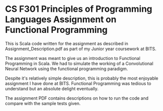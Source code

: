 # CS F301 Principles of Programming Languages Assignment on Functional Programming

This is Scala code written for the assignment as described in Assignment_Description.pdf as part of my Junior year coursework at BITS.

The assignment was meant to give us an introduction to Functional Programming in Scala. We had to simulate the working of a Convolutional Neural Network using the functional programming paradigm.

Despite it's relatively simple description, this is probably the most enjoyable assignment I have done at BITS. Functional Programming was tedious to understand but an absolute delight eventually.

The assignment PDF contains descriptions on how to run the code and compare with the sample tests given.